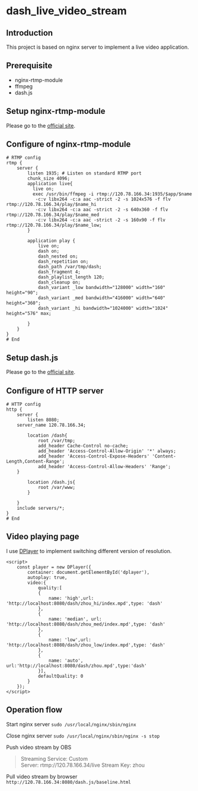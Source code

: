 # dash_live_video_stream
## Introduction
This project is based on nginx server to implement a live video application.
## Prerequisite
+ nginx-rtmp-module
+ ffmpeg
+ dash.js
## Setup nginx-rtmp-module
Please go to the [official site](https://github.com/arut/nginx-rtmp-module/wiki/Installing-via-Build).
## Configure of nginx-rtmp-module
```
# RTMP config
rtmp {
    server {
        listen 1935; # Listen on standard RTMP port
        chunk_size 4096;
        application live{
          live on;
          exec /usr/bin/ffmpeg -i rtmp://120.78.166.34:1935/$app/$name
           -c:v libx264 -c:a aac -strict -2 -s 1024x576 -f flv rtmp://120.78.166.34/play/$name_hi
           -c:v libx264 -c:a aac -strict -2 -s 640x360 -f flv rtmp://120.78.166.34/play/$name_med
           -c:v libx264 -c:a aac -strict -2 -s 160x90 -f flv rtmp://120.78.166.34/play/$name_low;
        }

        application play {
            live on;
            dash on;
            dash_nested on;
            dash_repetition on;
            dash_path /var/tmp/dash;
            dash_fragment 4;
            dash_playlist_length 120;
            dash_cleanup on;
            dash_variant _low bandwidth="128000" width="160" height="90";
            dash_variant _med bandwidth="416000" width="640" height="360";
            dash_variant _hi bandwidth="1024000" width="1024" height="576" max;
                
        }
    }
}
# End  
```
## Setup dash.js
Please go to the [official site](https://github.com/Dash-Industry-Forum/dash.js).
## Configure of HTTP server
```
# HTTP config
http {
    server {
        listen 8080;
	server_name 120.78.166.34;

        location /dash{
            root /var/tmp;
            add_header Cache-Control no-cache;
            add_header 'Access-Control-Allow-Origin' '*' always;
            add_header 'Access-Control-Expose-Headers' 'Content-Length,Content-Range';
            add_header 'Access-Control-Allow-Headers' 'Range'; 
	}

        location /dash.js{
            root /var/www;
        }
	
    }
    include servers/*;
}
# End
```
## Video playing page
I use [DPlayer](https://github.com/MoePlayer/DPlayer) to implement switching different version of resolution.
```
<script>
    const player = new DPlayer({
        container: document.getElementById('dplayer'),
        autoplay: true,
        video:{
            quality:[
            {
                name: 'high',url: 'http://localhost:8080/dash/zhou_hi/index.mpd',type: 'dash'
            },
            {
                name: 'median', url: 'http://localhost:8080/dash/zhou_med/index.mpd',type: 'dash'
            },
            {
                name: 'low',url: 'http://localhost:8080/dash/zhou_low/index.mpd',type: 'dash'
            },
            {
                name: 'auto', url:'http://localhost:8080/dash/zhou.mpd',type:'dash'
            }],
            defaultQuality: 0
        }
    }); 
</script>
```
## Operation flow
Start nginx server `sudo /usr/local/nginx/sbin/nginx`

Close nginx server `sudo /usr/local/nginx/sbin/nginx -s stop`

Push video stream by OBS

>Streaming Service: Custom  
Server: rtmp://120.78.166.34/live
Stream Key: zhou

Pull video stream by browser
`http://120.78.166.34:8080/dash.js/baseline.html`
